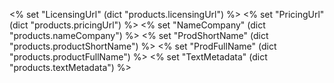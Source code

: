<% set "LicensingUrl" (dict "products.licensingUrl") %>
<% set "PricingUrl" (dict "products.pricingUrl") %>
<% set "NameCompany" (dict "products.nameCompany") %>
<% set "ProdShortName" (dict "products.productShortName") %>
<% set "ProdFullName" (dict "products.productFullName") %>
<% set "TextMetadata" (dict "products.textMetadata") %>